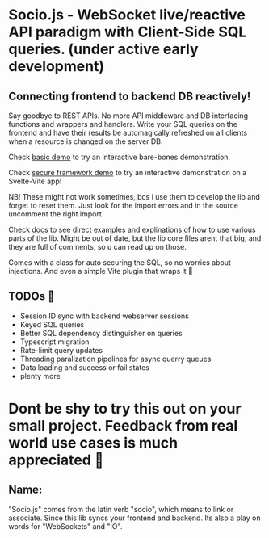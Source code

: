 # Socio.js - WebSocket live/reactive API paradigm with Client-Side SQL queries. (under active early development)

## Connecting frontend to backend DB reactively!

Say goodbye to REST APIs. No more API middleware and DB interfacing functions and wrappers and handlers. Write your SQL queries on the frontend and have their results be automagically refreshed on all clients when a resource is changed on the server DB.

Check [basic demo](./demos/basic/README.md) to try an interactive bare-bones demonstration.

Check [secure framework demo](./demos/framework/README.md) to try an interactive demonstration on a Svelte-Vite app!

NB! These might not work sometimes, bcs i use them to develop the lib and forget to reset them. Just look for the import errors and in the source uncomment the right import.

Check [docs](./docs.md) to see direct examples and explinations of how to use various parts of the lib. Might be out of date, but the lib core files arent that big, and they are full of comments, so u can read up on those.

Comes with a class for auto securing the SQL, so no worries about injections. And even a simple Vite plugin that wraps it 🥳

## TODOs 📝
* Session ID sync with backend webserver sessions
* Keyed SQL queries
* Better SQL dependency distinguisher on queries
* Typescript migration
* Rate-limit query updates
* Threading paralization pipelines for async querry queues
* Data loading and success or fail states
* plenty more

# Dont be shy to try this out on your small project. Feedback from real world use cases is much appreciated 🥰

## Name:
"Socio.js" comes from the latin verb "socio", which means to link or associate. Since this lib syncs your frontend and backend. Its also a play on words for "WebSockets" and "IO".
